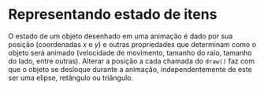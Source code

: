 # Representando estado de itens

O estado de um objeto desenhado em uma animação é dado por sua posição (coordenadas *x* e *y*) e outras propriedades que determinam como o objeto será animado (velocidade de movimento, tamanho do raio, tamanho do lado, entre outras). Alterar a posição a cada chamada do `draw()` faz com que o objeto se desloque durante a animação, independentemente de este ser uma elipse, retângulo ou triângulo.
